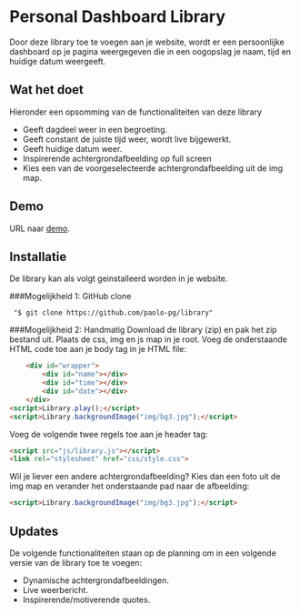 # Personal Dashboard Library
Door deze library toe te voegen aan je website, wordt er een persoonlijke dashboard op je pagina weergegeven die in een oogopslag je naam, tijd en huidige datum weergeeft.

## Wat het doet
Hieronder een opsomming van de functionaliteiten van deze library
* Geeft dagdeel weer in een begroeting.
* Geeft constant de juiste tijd weer, wordt live bijgewerkt.
* Geeft huidige datum weer.
* Inspirerende achtergrondafbeelding op full screen
* Kies een van de voorgeselecteerde achtergrondafbeelding uit de img map.

## Demo
URL naar [demo](http://i334115.iris.fhict.nl/library).

## Installatie
De library kan als volgt geinstalleerd worden in je website. 

###Mogelijkheid 1: GitHub clone

```
 "$ git clone https://github.com/paolo-pg/library"
 ```


###Mogelijkheid 2: Handmatig
Download de library (zip) en pak het zip bestand uit. Plaats de css, img en js map in je root. 
Voeg de onderstaande HTML code toe aan je body tag in je HTML file:

```html
	<div id="wrapper">
		<div id="name"></div>
		<div id="time"></div>
		<div id="date"></div>
	</div>
<script>Library.play();</script>
<script>Library.backgroundImage("img/bg3.jpg");</script>
```

Voeg de volgende twee regels toe aan je header tag:

```html
<script src="js/library.js"></script>
<link rel="stylesheet" href="css/style.css">
```

Wil je liever een andere achtergrondafbeelding? Kies dan een foto uit de img map en verander het onderstaande pad naar de afbeelding:

```html
<script>Library.backgroundImage("img/bg3.jpg");</script>
```

## Updates
De volgende functionaliteiten staan op de planning om in een volgende versie van de library toe te voegen: 
* Dynamische achtergrondafbeeldingen.
* Live weerbericht.
* Inspirerende/motiverende quotes. 
